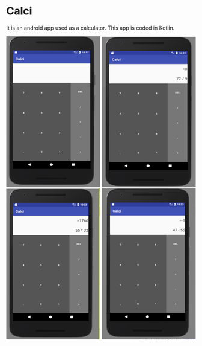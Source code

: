 # Calci
It is an android app used as a calculator. This app is coded in Kotlin.


<img src="https://github.com/pandey2016/Calci/blob/master/SCREENSHOTS/1.png" width="250" height="400"/> 
<img src="https://github.com/pandey2016/Calci/blob/master/SCREENSHOTS/2..PNG" width="250" height="400" /> 
<img src="https://github.com/pandey2016/Calci/blob/master/SCREENSHOTS/3.PNG" width="250" height="400" /> 
<img src="https://github.com/pandey2016/Calci/blob/master/SCREENSHOTS/4.PNG" width="250" height="400" /> 
